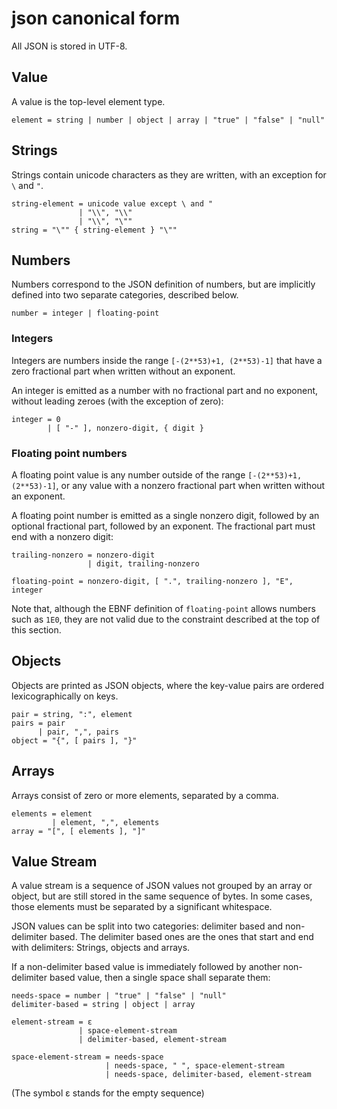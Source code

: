 # json canonical form

All JSON is stored in UTF-8.

## Value

A value is the top-level element type.

```
element = string | number | object | array | "true" | "false" | "null"
```

## Strings

Strings contain unicode characters as they are written, with an exception for
`\` and `"`.

```
string-element = unicode value except \ and "
               | "\\", "\\"
               | "\\", "\""
string = "\"" { string-element } "\""
```

## Numbers

Numbers correspond to the JSON definition of numbers, but are implicitly defined
into two separate categories, described below.

```
number = integer | floating-point
```

### Integers

Integers are numbers inside the range `[-(2**53)+1, (2**53)-1]` that have a zero
fractional part when written without an exponent.

An integer is emitted as a number with no fractional part and no exponent,
without leading zeroes (with the exception of zero):

```
integer = 0
        | [ "-" ], nonzero-digit, { digit }
```

### Floating point numbers

A floating point value is any number outside of the range `[-(2**53)+1, (2**53)-1]`,
or any value with a nonzero fractional part when written without an exponent.

A floating point number is emitted as a single nonzero digit, followed by an
optional fractional part, followed by an exponent. The fractional part must end
with a nonzero digit:

```
trailing-nonzero = nonzero-digit
                 | digit, trailing-nonzero

floating-point = nonzero-digit, [ ".", trailing-nonzero ], "E", integer
```

Note that, although the EBNF definition of `floating-point` allows numbers such
as `1E0`, they are not valid due to the constraint described at the top of this
section.

## Objects

Objects are printed as JSON objects, where the key-value pairs are ordered
lexicographically on keys.

```
pair = string, ":", element
pairs = pair
      | pair, ",", pairs
object = "{", [ pairs ], "}"
```

## Arrays

Arrays consist of zero or more elements, separated by a comma.

```
elements = element
         | element, ",", elements
array = "[", [ elements ], "]"
```

## Value Stream

A value stream is a sequence of JSON values not grouped by an array or object,
but are still stored in the same sequence of bytes. In some cases, those
elements must be separated by a significant whitespace.

JSON values can be split into two categories: delimiter based and non-delimiter
based. The delimiter based ones are the ones that start and end with delimiters:
Strings, objects and arrays.

If a non-delimiter based value is immediately followed by another non-delimiter
based value, then a single space shall separate them:

```
needs-space = number | "true" | "false" | "null"
delimiter-based = string | object | array

element-stream = ε
               | space-element-stream
               | delimiter-based, element-stream

space-element-stream = needs-space
                     | needs-space, " ", space-element-stream
                     | needs-space, delimiter-based, element-stream
```

(The symbol ε stands for the empty sequence)
